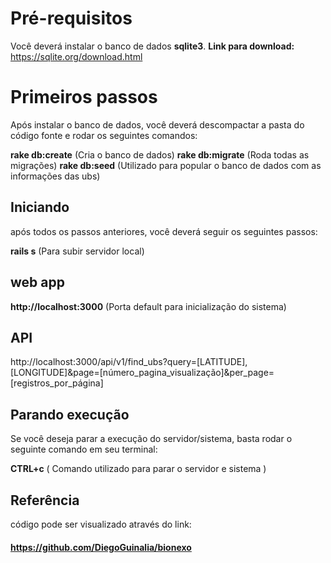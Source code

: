 
# Pré-requisitos
Você deverá instalar o banco de dados **sqlite3**.
	**Link para download:**
https://sqlite.org/download.html 


# Primeiros passos
Após instalar o banco de dados, você deverá descompactar a pasta do código fonte e rodar os seguintes comandos:

**rake db:create** (Cria o banco de dados)
**rake db:migrate** (Roda todas as migrações)
**rake db:seed** (Utilizado para popular o banco de dados com as informações das ubs)
## Iniciando

após todos os passos anteriores, você deverá seguir os seguintes passos:

**rails s** (Para subir servidor local)
## web app
**http://localhost:3000** (Porta default para inicialização do sistema)
## API
http://localhost:3000/api/v1/find_ubs?query=[LATITUDE],[LONGITUDE]&page=[número_pagina_visualização]&per_page=[registros_por_página]

## Parando execução

Se você deseja parar a execução do servidor/sistema, basta rodar o seguinte comando em seu terminal:

**CTRL+c** ( Comando utilizado para parar o servidor e sistema )
## Referência
código pode ser visualizado através do link:
#### https://github.com/DiegoGuinalia/bionexo
